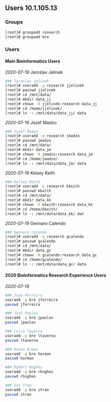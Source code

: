 ## Users 10.1.105.13

### Groups

```bash
[root]# groupadd research
[root]# groupadd bre
```

### Users

#### Main Bioinformatics Users

*2020-07-19* Jaroslav Jelinek

```bash
### Jaroslav Jelinek
[root]# useradd -g research jjelinek
[root]# passwd jjelinek
[root]# cd /mnt/data/
[root]# mkdir data_jj
[root]# chown -R jjelinek:research data_jj
[root]# cd /home/jjelinek/
[root]# ln -s /mnt/data/data_jj/ data
```
*2020-07-19* Jozef Madzo

```bash
### Jozef Madzo
[root]# useradd -g research jmadzo
[root]# passwd jmadzo
[root]# cd /mnt/data/
[root]# mkdir data_jm
[root]# chown -R jmadzo:research data_jm
[root]# cd /home/jmadzo/
[root]# ln -s /mnt/data/data_jm/ data
```
*2020-07-19* Kelsey Keith

```bash
### Kelsey Keith
[root]# useradd -g research kkeith
[root]# passwd kkeith
[root]# cd /mnt/data/
[root]# mkdir data_kk
[root]# chown -R kkeith:research data_kk
[root]# cd /home/kkeith/
[root]# ln -s /mnt/data/data_kk/ dat
```
*2020-07-19* Gennaro Calendo

```bash
### Gennaro Calendo
[root]# useradd -g research gcalendo
[root]# passwd gcalendo
[root]# cd /mnt/data/
[root]# mkdir data_gc
[root]# chown -R gcalendo:research data_gc
[root]# cd /home/gcalendo/
[root]# ln -s /mnt/data/data_gc/ data
```
#### 2020 Bioinformatics Research Experience Users
*2020-07-19*

```bash
### Joao Ferreira
useradd -g bre jferreira
passwd jferreira

### Josh Paulos
useradd -g bre jpaulos
passwd jpaulos

### Luisa Taverna
useradd -g bre ltaverna
passwd ltaverna

### Hosen Arman
useradd -g bre harman
passwd harman

### Robert Hughes
useradd -g bre rhughes
passwd rhughes

### Ivy Tran
useradd -g bre itran
passwd itran
```